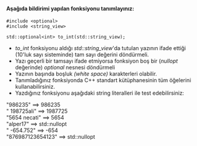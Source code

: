 #### Aşağıda bildirimi yapılan fonksiyonu tanımlayınız:

```
#include <optional>
#include <string_view>

std::optional<int> to_int(std::string_view);

```

+ _to\_int_ fonksiyonu aldığı _std::string\_view_'da tutulan yazının ifade ettiği (10'luk sayı sisteminde)  tam sayı değerini döndürmeli.
+ Yazı geçerli bir tamsayı ifade etmiyorsa fonksiyon boş bir (_nullopt_ değerinde) _optional_ nesnesi döndürmeli 
+ Yazının başında boşluk _(white space)_ karakterleri olabilir. 
+ Tanımladığınız fonksiyonda C++ standart kütüphanesinin tüm öğelerini kullanabilirsiniz.
+ Yazdığınız fonksiyonu aşağıdaki string literalleri ile test edebilirsiniz: <br>

"986235" ==> 986235 <br>
"    198725ali"   ==> 1987725 <br>
"5654 necati"   ==> 5654 <br>
"alper17"   ==> std::nullopt <br>
"   -654.752"   ==> -654 <br>
"876987123654123" ==> std::nullopt <br>

